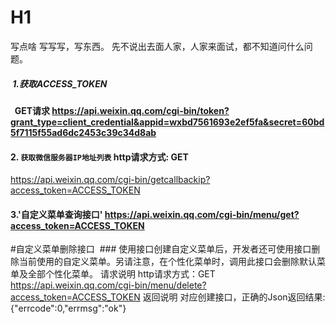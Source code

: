  # H1
 写点啥
  写写写，写东西。
  先不说出去面人家，人家来面试，都不知道问什么问题。
  
#####  1.获取ACCESS_TOKEN 
  
####   GET请求   https://api.weixin.qq.com/cgi-bin/token?grant_type=client_credential&appid=wxbd7561693e2ef5fa&secret=60bd5f7115f55ad6dc2453c39c34d8ab

#### 2. `获取微信服务器IP地址列表` http请求方式: GET
https://api.weixin.qq.com/cgi-bin/getcallbackip?access_token=ACCESS_TOKEN



####  3.'自定义菜单查询接口' https://api.weixin.qq.com/cgi-bin/menu/get?access_token=ACCESS_TOKEN

#自定义菜单删除接口  ###
使用接口创建自定义菜单后，开发者还可使用接口删除当前使用的自定义菜单。另请注意，在个性化菜单时，调用此接口会删除默认菜单及全部个性化菜单。
请求说明
http请求方式：GET
https://api.weixin.qq.com/cgi-bin/menu/delete?access_token=ACCESS_TOKEN
返回说明
对应创建接口，正确的Json返回结果:
{"errcode":0,"errmsg":"ok"}




































